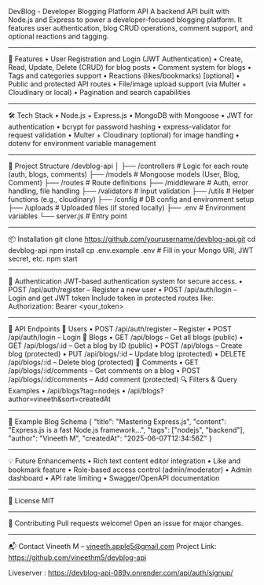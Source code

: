 DevBlog - Developer Blogging Platform API
A backend API built with Node.js and Express to power a developer-focused blogging platform. It features user authentication, blog CRUD operations, comment support, and optional reactions and tagging.
________________________________________
🔧 Features
•	User Registration and Login (JWT Authentication)
•	Create, Read, Update, Delete (CRUD) for blog posts
•	Comment system for blogs
•	Tags and categories support
•	Reactions (likes/bookmarks) [optional]
•	Public and protected API routes
•	File/image upload support (via Multer + Cloudinary or local)
•	Pagination and search capabilities
________________________________________
🛠️ Tech Stack
•	Node.js + Express.js
•	MongoDB with Mongoose
•	JWT for authentication
•	bcrypt for password hashing
•	express-validator for request validation
•	Multer + Cloudinary (optional) for image handling
•	dotenv for environment variable management
________________________________________
📁 Project Structure
/devblog-api
│
├── /controllers     # Logic for each route (auth, blogs, comments)
├── /models          # Mongoose models (User, Blog, Comment)
├── /routes          # Route definitions
├── /middleware      # Auth, error handling, file handling
├── /validators      # Input validation
├── /utils           # Helper functions (e.g., cloudinary)
├── /config          # DB config and environment setup
├── /uploads         # Uploaded files (if stored locally)
├── .env             # Environment variables
└── server.js        # Entry point
________________________________________
📦 Installation
git clone https://github.com/yourusername/devblog-api.git
cd devblog-api
npm install
cp .env.example .env  # Fill in your Mongo URI, JWT secret, etc.
npm start
________________________________________
🔐 Authentication
JWT-based authentication system for secure access.
•	POST /api/auth/register – Register a new user
•	POST /api/auth/login – Login and get JWT token
Include token in protected routes like:
Authorization: Bearer <your_token>
________________________________________
📘 API Endpoints
👤 Users
•	POST /api/auth/register – Register
•	POST /api/auth/login – Login
📝 Blogs
•	GET /api/blogs – Get all blogs (public)
•	GET /api/blogs/:id – Get a blog by ID (public)
•	POST /api/blogs – Create blog (protected)
•	PUT /api/blogs/:id – Update blog (protected)
•	DELETE /api/blogs/:id – Delete blog (protected)
💬 Comments
•	GET /api/blogs/:id/comments – Get comments on a blog
•	POST /api/blogs/:id/comments – Add comment (protected)
🔍 Filters & Query Examples
•	/api/blogs?tag=nodejs
•	/api/blogs?author=vineeth&sort=createdAt
________________________________________
🧪 Example Blog Schema
{
  "title": "Mastering Express.js",
  "content": "Express.js is a fast Node.js framework...",
  "tags": ["nodejs", "backend"],
  "author": "Vineeth M",
  "createdAt": "2025-06-07T12:34:56Z"
}
________________________________________
💡 Future Enhancements
•	Rich text content editor integration
•	Like and bookmark feature
•	Role-based access control (admin/moderator)
•	Admin dashboard
•	API rate limiting
•	Swagger/OpenAPI documentation
________________________________________
📄 License
MIT
________________________________________
🙌 Contributing
Pull requests welcome! Open an issue for major changes.
________________________________________
📬 Contact
Vineeth M – vineeth.apple5@gmail.com
Project Link: https://github.com/vineethm5/devblog-api

Liveserver : https://devblog-api-089v.onrender.com/api/auth/signup/

